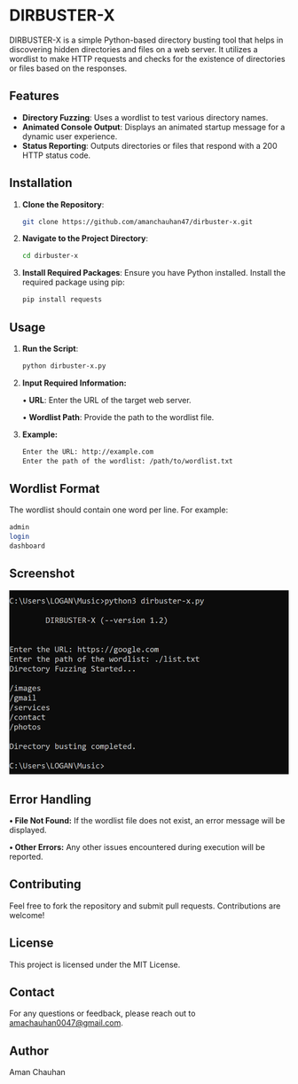 # DIRBUSTER-X

DIRBUSTER-X is a simple Python-based directory busting tool that helps in discovering hidden directories and files on a web server. It utilizes a wordlist to make HTTP requests and checks for the existence of directories or files based on the responses.

## Features

- **Directory Fuzzing**: Uses a wordlist to test various directory names.
- **Animated Console Output**: Displays an animated startup message for a dynamic user experience.
- **Status Reporting**: Outputs directories or files that respond with a 200 HTTP status code.

## Installation

1. **Clone the Repository**:
   ```bash
   git clone https://github.com/amanchauhan47/dirbuster-x.git
   ```
2. **Navigate to the Project Directory**:
   ```bash
   cd dirbuster-x
   ```
3. **Install Required Packages**:
   Ensure you have Python installed. Install the required package using pip:
   ```bash
   pip install requests
   ```
## Usage
1. **Run the Script**:
   ```bash
   python dirbuster-x.py
   ```
   
2. **Input Required Information:**

   • **URL**: Enter the URL of the target web server.

   • **Wordlist Path**: Provide the path to the wordlist file.

3. **Example:**

   ```bash
   Enter the URL: http://example.com
   Enter the path of the wordlist: /path/to/wordlist.txt
   ```
## Wordlist Format
The wordlist should contain one word per line. For example:

   ```bash
   admin
   login
   dashboard
   ```
## Screenshot
![Fuzzing Hidden Directories](images/screenshot.png)

## Error Handling

   **• File Not Found:** If the wordlist file does not exist, an error message will be displayed.

   **• Other Errors:** Any other issues encountered during execution will be reported.

## Contributing
Feel free to fork the repository and submit pull requests. Contributions are welcome!

## License
This project is licensed under the MIT License.

## Contact
For any questions or feedback, please reach out to amachauhan0047@gmail.com.

## Author
Aman Chauhan

